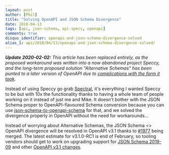 ```yaml
---
layout: post
author: [Phil]
title: "Solving OpenAPI and JSON Schema Divergence"
date: 2018-04-13
tags: [api, json-schema, api-specs, openapi]
comments: true
disqus_identifier: openapi-and-json-schema-divergence-solved
alias_1: api/2018/04/13/openapi-and-json-schema-divergence-solved/
---
```


_**Update 2020-02-02:** This article has been replaced entirely, as the proposed workaround was written into a now abandoned project Speccy, and the long-term proposed solution "Alternative Schemas" has been punted to a later version of OpenAPI due to [complications with the form it took](https://github.com/OAI/OpenAPI-Specification/issues/1943)._

Instead of using Speccy go grab [Spectral](https://stoplight.io/spectral/), it's everything I wanted Speccy to be but with 10x the functionality thanks to having a whole team of people working on it instead of just me and Mike. It doesn't bother with the JSON Schema proper to OpenAPI-flavoured Schema conversion because you can use [json-schema-to-openapi-schema](https://github.com/openapi-contrib/json-schema-to-openapi-schema) for that, and we solved the divergence properly in OpenAPI without the need for workarounds...

Instead of worrying about Alternative Schemas, the JSON Schema <> OpenAPI divergence will be resolved in OpenAPI v3.1 thanks to [#1977](https://github.com/OAI/OpenAPI-Specification/pull/1977) being merged. The latest estimate for v3.1.0-RC1 is end of February, so tooling vendors should get to work on upgrading support for [JSON Schema 2019-09](https://json-schema.org/specification.html) and other [OpenAPI v3.1 changes](https://github.com/OAI/OpenAPI-Specification/blob/v3.1.0-dev/versions/3.1.0.md).
